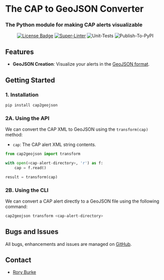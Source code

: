 # The CAP to GeoJSON Converter

### The Python module for making CAP alerts visualizable

<div align="center">

  <a href="https://github.com/wmo-im/cap2geojson/blob/main/LICENSE" alt="License" ><img src="https://img.shields.io/badge/License-Apache_2.0-blue" alt="License Badge"></img></a>
  [![Super-Linter](https://github.com/wmo-im/cap2geojson/actions/workflows/test-code-quality.yml/badge.svg)](https://github.com/marketplace/actions/super-linter)
  ![Unit-Tests](https://github.com/wmo-im/cap2geojson/actions/workflows/unit-tests.yml/badge.svg)
  ![Publish-To-PyPI](https://github.com/wmo-im/cap2geojson/actions/workflows/publish-to-pypi.yml/badge.svg)

</div>

## Features

- **GeoJSON Creation**: Visualize your alerts in the [GeoJSON format](https://datatracker.ietf.org/doc/html/rfc7946).

## Getting Started

### 1. Installation

```bash
pip install cap2geojson
```

### 2A. Using the API

We can convert the CAP XML to GeoJSON using the `transform(cap)` method:

- `cap`: The CAP alert XML string contents.

```python
from cap2geojson import transform

with open(<cap-alert-directory>, 'r') as f:
    cap = f.read()

result = transform(cap)
```

### 2B. Using the CLI

We can convert a CAP alert directly to a GeoJSON file using the following command:

```bash
cap2geojson transform <cap-alert-directory>
```

## Bugs and Issues

All bugs, enhancements and issues are managed on [GitHub](https://github.com/wmo-im/cap2geojson/issues).

## Contact

* [Rory Burke](https://github.com/RoryPTB)
